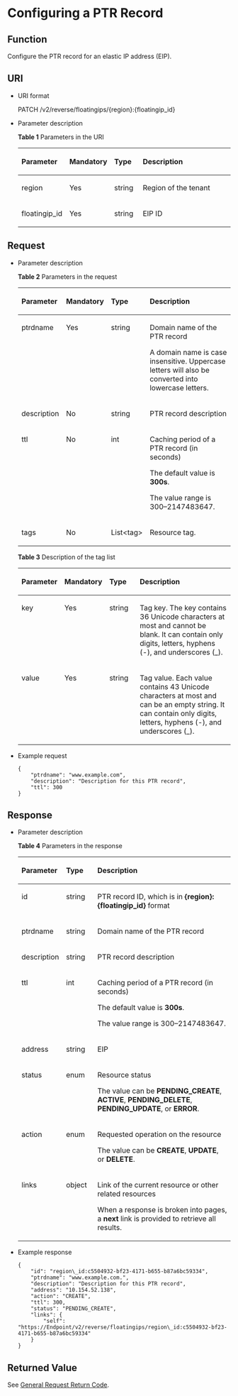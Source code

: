 # Configuring a PTR Record<a name="EN-US_TOPIC_0042318613"></a>

## Function<a name="section2763065016101"></a>

Configure the PTR record for an elastic IP address \(EIP\).

## URI<a name="section53701671161015"></a>

-   URI format

    PATCH /v2/reverse/floatingips/\{region\}:\{floatingip\_id\}

-   Parameter description

    **Table  1**  Parameters in the URI

    <a name="table6099729418149"></a><table><thead align="left"><tr id="row3442661918149"><th class="cellrowborder" valign="top" width="20.380000000000003%" id="mcps1.2.5.1.1"><p id="p3709279118149"><a name="p3709279118149"></a><a name="p3709279118149"></a><strong id="b162774213314533"><a name="b162774213314533"></a><a name="b162774213314533"></a>Parameter</strong></p>
    </th>
    <th class="cellrowborder" valign="top" width="19.439999999999998%" id="mcps1.2.5.1.2"><p id="p5172606218149"><a name="p5172606218149"></a><a name="p5172606218149"></a><strong id="b593421527191713"><a name="b593421527191713"></a><a name="b593421527191713"></a>Mandatory</strong></p>
    </th>
    <th class="cellrowborder" valign="top" width="13.59%" id="mcps1.2.5.1.3"><p id="p2906151418149"><a name="p2906151418149"></a><a name="p2906151418149"></a><strong id="b84235270619112"><a name="b84235270619112"></a><a name="b84235270619112"></a>Type</strong></p>
    </th>
    <th class="cellrowborder" valign="top" width="46.589999999999996%" id="mcps1.2.5.1.4"><p id="p517246718149"><a name="p517246718149"></a><a name="p517246718149"></a><strong id="b842352706112423"><a name="b842352706112423"></a><a name="b842352706112423"></a>Description</strong></p>
    </th>
    </tr>
    </thead>
    <tbody><tr id="row1631668818149"><td class="cellrowborder" valign="top" width="20.380000000000003%" headers="mcps1.2.5.1.1 "><p id="p4658337018149"><a name="p4658337018149"></a><a name="p4658337018149"></a>region</p>
    </td>
    <td class="cellrowborder" valign="top" width="19.439999999999998%" headers="mcps1.2.5.1.2 "><p id="p1515661618149"><a name="p1515661618149"></a><a name="p1515661618149"></a>Yes</p>
    </td>
    <td class="cellrowborder" valign="top" width="13.59%" headers="mcps1.2.5.1.3 "><p id="p1972638718149"><a name="p1972638718149"></a><a name="p1972638718149"></a>string</p>
    </td>
    <td class="cellrowborder" valign="top" width="46.589999999999996%" headers="mcps1.2.5.1.4 "><p id="p5433349018149"><a name="p5433349018149"></a><a name="p5433349018149"></a>Region of the tenant</p>
    </td>
    </tr>
    <tr id="row1923936518149"><td class="cellrowborder" valign="top" width="20.380000000000003%" headers="mcps1.2.5.1.1 "><p id="p1488470218149"><a name="p1488470218149"></a><a name="p1488470218149"></a>floatingip_id</p>
    </td>
    <td class="cellrowborder" valign="top" width="19.439999999999998%" headers="mcps1.2.5.1.2 "><p id="p6481017518149"><a name="p6481017518149"></a><a name="p6481017518149"></a>Yes</p>
    </td>
    <td class="cellrowborder" valign="top" width="13.59%" headers="mcps1.2.5.1.3 "><p id="p1513281718149"><a name="p1513281718149"></a><a name="p1513281718149"></a>string</p>
    </td>
    <td class="cellrowborder" valign="top" width="46.589999999999996%" headers="mcps1.2.5.1.4 "><p id="p1779865118149"><a name="p1779865118149"></a><a name="p1779865118149"></a>EIP ID</p>
    </td>
    </tr>
    </tbody>
    </table>


## Request<a name="section44958995161021"></a>

-   Parameter description

    **Table  2**  Parameters in the request

    <a name="table239794161830"></a><table><thead align="left"><tr id="row654560711830"><th class="cellrowborder" valign="top" width="19.251925192519252%" id="mcps1.2.5.1.1"><p id="p3415211830"><a name="p3415211830"></a><a name="p3415211830"></a><strong id="b162774213314533_1"><a name="b162774213314533_1"></a><a name="b162774213314533_1"></a>Parameter</strong></p>
    </th>
    <th class="cellrowborder" valign="top" width="18.23182318231823%" id="mcps1.2.5.1.2"><p id="p276632601830"><a name="p276632601830"></a><a name="p276632601830"></a><strong id="b53247500142936"><a name="b53247500142936"></a><a name="b53247500142936"></a>Mandatory</strong></p>
    </th>
    <th class="cellrowborder" valign="top" width="14.151415141514152%" id="mcps1.2.5.1.3"><p id="p261316001830"><a name="p261316001830"></a><a name="p261316001830"></a><strong id="b84235270619112_1"><a name="b84235270619112_1"></a><a name="b84235270619112_1"></a>Type</strong></p>
    </th>
    <th class="cellrowborder" valign="top" width="48.36483648364836%" id="mcps1.2.5.1.4"><p id="p362848191830"><a name="p362848191830"></a><a name="p362848191830"></a><strong id="b842352706112423_1"><a name="b842352706112423_1"></a><a name="b842352706112423_1"></a>Description</strong></p>
    </th>
    </tr>
    </thead>
    <tbody><tr id="row533892641830"><td class="cellrowborder" valign="top" width="19.251925192519252%" headers="mcps1.2.5.1.1 "><p id="p295631171830"><a name="p295631171830"></a><a name="p295631171830"></a>ptrdname</p>
    </td>
    <td class="cellrowborder" valign="top" width="18.23182318231823%" headers="mcps1.2.5.1.2 "><p id="p458022581830"><a name="p458022581830"></a><a name="p458022581830"></a>Yes</p>
    </td>
    <td class="cellrowborder" valign="top" width="14.151415141514152%" headers="mcps1.2.5.1.3 "><p id="p189954321830"><a name="p189954321830"></a><a name="p189954321830"></a>string</p>
    </td>
    <td class="cellrowborder" valign="top" width="48.36483648364836%" headers="mcps1.2.5.1.4 "><p id="p622350301830"><a name="p622350301830"></a><a name="p622350301830"></a>Domain name of the PTR record</p>
    <p id="p27471407151355"><a name="p27471407151355"></a><a name="p27471407151355"></a>A domain name is case insensitive. Uppercase letters will also be converted into lowercase letters.</p>
    </td>
    </tr>
    <tr id="row232443661830"><td class="cellrowborder" valign="top" width="19.251925192519252%" headers="mcps1.2.5.1.1 "><p id="p37455251830"><a name="p37455251830"></a><a name="p37455251830"></a>description</p>
    </td>
    <td class="cellrowborder" valign="top" width="18.23182318231823%" headers="mcps1.2.5.1.2 "><p id="p349520711830"><a name="p349520711830"></a><a name="p349520711830"></a>No</p>
    </td>
    <td class="cellrowborder" valign="top" width="14.151415141514152%" headers="mcps1.2.5.1.3 "><p id="p125455181830"><a name="p125455181830"></a><a name="p125455181830"></a>string</p>
    </td>
    <td class="cellrowborder" valign="top" width="48.36483648364836%" headers="mcps1.2.5.1.4 "><p id="p95540661830"><a name="p95540661830"></a><a name="p95540661830"></a>PTR record description</p>
    </td>
    </tr>
    <tr id="row356818821830"><td class="cellrowborder" valign="top" width="19.251925192519252%" headers="mcps1.2.5.1.1 "><p id="p45513431830"><a name="p45513431830"></a><a name="p45513431830"></a>ttl</p>
    </td>
    <td class="cellrowborder" valign="top" width="18.23182318231823%" headers="mcps1.2.5.1.2 "><p id="p331144881830"><a name="p331144881830"></a><a name="p331144881830"></a>No</p>
    </td>
    <td class="cellrowborder" valign="top" width="14.151415141514152%" headers="mcps1.2.5.1.3 "><p id="p650278701830"><a name="p650278701830"></a><a name="p650278701830"></a>int</p>
    </td>
    <td class="cellrowborder" valign="top" width="48.36483648364836%" headers="mcps1.2.5.1.4 "><p id="p2245129014581"><a name="p2245129014581"></a><a name="p2245129014581"></a>Caching period of a PTR record (in seconds)</p>
    <p id="p327660881830"><a name="p327660881830"></a><a name="p327660881830"></a>The default value is <strong id="b2896613691415"><a name="b2896613691415"></a><a name="b2896613691415"></a>300s</strong>.</p>
    <p id="p368074541830"><a name="p368074541830"></a><a name="p368074541830"></a>The value range is 300–2147483647.</p>
    </td>
    </tr>
    <tr id="row13969437195229"><td class="cellrowborder" valign="top" width="19.251925192519252%" headers="mcps1.2.5.1.1 "><p id="p42211177195229"><a name="p42211177195229"></a><a name="p42211177195229"></a>tags</p>
    </td>
    <td class="cellrowborder" valign="top" width="18.23182318231823%" headers="mcps1.2.5.1.2 "><p id="p63662158195229"><a name="p63662158195229"></a><a name="p63662158195229"></a>No</p>
    </td>
    <td class="cellrowborder" valign="top" width="14.151415141514152%" headers="mcps1.2.5.1.3 "><p id="p56361188195229"><a name="p56361188195229"></a><a name="p56361188195229"></a>List&lt;tag&gt;</p>
    </td>
    <td class="cellrowborder" valign="top" width="48.36483648364836%" headers="mcps1.2.5.1.4 "><p id="p1853522195229"><a name="p1853522195229"></a><a name="p1853522195229"></a>Resource tag. </p>
    </td>
    </tr>
    </tbody>
    </table>

    **Table  3**  Description of the tag list

    <a name="table9752964195025"></a><table><thead align="left"><tr id="en-us_topic_0057310891_row15361836112436"><th class="cellrowborder" valign="top" width="17.28%" id="mcps1.2.5.1.1"><p id="en-us_topic_0057310891_p58707511112436"><a name="en-us_topic_0057310891_p58707511112436"></a><a name="en-us_topic_0057310891_p58707511112436"></a><strong id="en-us_topic_0057310891_b162774213314533"><a name="en-us_topic_0057310891_b162774213314533"></a><a name="en-us_topic_0057310891_b162774213314533"></a>Parameter</strong></p>
    </th>
    <th class="cellrowborder" valign="top" width="19.15%" id="mcps1.2.5.1.2"><p id="en-us_topic_0057310891_p57687928112436"><a name="en-us_topic_0057310891_p57687928112436"></a><a name="en-us_topic_0057310891_p57687928112436"></a><strong id="en-us_topic_0057310891_b593421527191713"><a name="en-us_topic_0057310891_b593421527191713"></a><a name="en-us_topic_0057310891_b593421527191713"></a>Mandatory</strong></p>
    </th>
    <th class="cellrowborder" valign="top" width="14.77%" id="mcps1.2.5.1.3"><p id="en-us_topic_0057310891_p42210623112436"><a name="en-us_topic_0057310891_p42210623112436"></a><a name="en-us_topic_0057310891_p42210623112436"></a><strong id="en-us_topic_0057310891_b84235270619112"><a name="en-us_topic_0057310891_b84235270619112"></a><a name="en-us_topic_0057310891_b84235270619112"></a>Type</strong></p>
    </th>
    <th class="cellrowborder" valign="top" width="48.8%" id="mcps1.2.5.1.4"><p id="en-us_topic_0057310891_p63617265112436"><a name="en-us_topic_0057310891_p63617265112436"></a><a name="en-us_topic_0057310891_p63617265112436"></a><strong id="en-us_topic_0057310891_b842352706112423"><a name="en-us_topic_0057310891_b842352706112423"></a><a name="en-us_topic_0057310891_b842352706112423"></a>Description</strong></p>
    </th>
    </tr>
    </thead>
    <tbody><tr id="en-us_topic_0057310891_row35684479112436"><td class="cellrowborder" valign="top" width="17.28%" headers="mcps1.2.5.1.1 "><p id="en-us_topic_0057310891_p13313439112530"><a name="en-us_topic_0057310891_p13313439112530"></a><a name="en-us_topic_0057310891_p13313439112530"></a>key</p>
    </td>
    <td class="cellrowborder" valign="top" width="19.15%" headers="mcps1.2.5.1.2 "><p id="en-us_topic_0057310891_p50150432112436"><a name="en-us_topic_0057310891_p50150432112436"></a><a name="en-us_topic_0057310891_p50150432112436"></a>Yes</p>
    </td>
    <td class="cellrowborder" valign="top" width="14.77%" headers="mcps1.2.5.1.3 "><p id="en-us_topic_0057310891_p35653193112436"><a name="en-us_topic_0057310891_p35653193112436"></a><a name="en-us_topic_0057310891_p35653193112436"></a>string</p>
    </td>
    <td class="cellrowborder" valign="top" width="48.8%" headers="mcps1.2.5.1.4 "><p id="en-us_topic_0057310891_p48921437201850"><a name="en-us_topic_0057310891_p48921437201850"></a><a name="en-us_topic_0057310891_p48921437201850"></a>Tag key. The key contains 36 Unicode characters at most and cannot be blank. It can contain only digits, letters, hyphens (-), and underscores (_).</p>
    </td>
    </tr>
    <tr id="en-us_topic_0057310891_row20048002112436"><td class="cellrowborder" valign="top" width="17.28%" headers="mcps1.2.5.1.1 "><p id="en-us_topic_0057310891_p66095544112533"><a name="en-us_topic_0057310891_p66095544112533"></a><a name="en-us_topic_0057310891_p66095544112533"></a>value</p>
    </td>
    <td class="cellrowborder" valign="top" width="19.15%" headers="mcps1.2.5.1.2 "><p id="en-us_topic_0057310891_p1570770112436"><a name="en-us_topic_0057310891_p1570770112436"></a><a name="en-us_topic_0057310891_p1570770112436"></a>Yes</p>
    </td>
    <td class="cellrowborder" valign="top" width="14.77%" headers="mcps1.2.5.1.3 "><p id="en-us_topic_0057310891_p60123528112436"><a name="en-us_topic_0057310891_p60123528112436"></a><a name="en-us_topic_0057310891_p60123528112436"></a>string</p>
    </td>
    <td class="cellrowborder" valign="top" width="48.8%" headers="mcps1.2.5.1.4 "><p id="en-us_topic_0057310891_p61714725112922"><a name="en-us_topic_0057310891_p61714725112922"></a><a name="en-us_topic_0057310891_p61714725112922"></a>Tag value. Each value contains 43 Unicode characters at most and can be an empty string. It can contain only digits, letters, hyphens (-), and underscores (_).</p>
    </td>
    </tr>
    </tbody>
    </table>

-   Example request

    ```
    {
        "ptrdname": "www.example.com",
        "description": "Description for this PTR record",
        "ttl": 300
    }
    ```


## Response<a name="section40090803161031"></a>

-   Parameter description

    **Table  4**  Parameters in the response

    <a name="table6558745818456"></a><table><thead align="left"><tr id="row5725206118456"><th class="cellrowborder" valign="top" width="18.37%" id="mcps1.2.4.1.1"><p id="p690539418456"><a name="p690539418456"></a><a name="p690539418456"></a><strong id="b162774213314533_2"><a name="b162774213314533_2"></a><a name="b162774213314533_2"></a>Parameter</strong></p>
    </th>
    <th class="cellrowborder" valign="top" width="14.87%" id="mcps1.2.4.1.2"><p id="p2246606418456"><a name="p2246606418456"></a><a name="p2246606418456"></a><strong id="b84235270619112_2"><a name="b84235270619112_2"></a><a name="b84235270619112_2"></a>Type</strong></p>
    </th>
    <th class="cellrowborder" valign="top" width="66.75999999999999%" id="mcps1.2.4.1.3"><p id="p781187018456"><a name="p781187018456"></a><a name="p781187018456"></a><strong id="b842352706112423_2"><a name="b842352706112423_2"></a><a name="b842352706112423_2"></a>Description</strong></p>
    </th>
    </tr>
    </thead>
    <tbody><tr id="row2878170018456"><td class="cellrowborder" valign="top" width="18.37%" headers="mcps1.2.4.1.1 "><p id="p4961636318456"><a name="p4961636318456"></a><a name="p4961636318456"></a>id</p>
    </td>
    <td class="cellrowborder" valign="top" width="14.87%" headers="mcps1.2.4.1.2 "><p id="p5950245818456"><a name="p5950245818456"></a><a name="p5950245818456"></a>string</p>
    </td>
    <td class="cellrowborder" valign="top" width="66.75999999999999%" headers="mcps1.2.4.1.3 "><p id="p5496981818456"><a name="p5496981818456"></a><a name="p5496981818456"></a>PTR record ID, which is in <strong id="b842352706151833"><a name="b842352706151833"></a><a name="b842352706151833"></a>{region}:{floatingip_id}</strong> format</p>
    </td>
    </tr>
    <tr id="row3274940018456"><td class="cellrowborder" valign="top" width="18.37%" headers="mcps1.2.4.1.1 "><p id="p3545576918456"><a name="p3545576918456"></a><a name="p3545576918456"></a>ptrdname</p>
    </td>
    <td class="cellrowborder" valign="top" width="14.87%" headers="mcps1.2.4.1.2 "><p id="p5334507918456"><a name="p5334507918456"></a><a name="p5334507918456"></a>string</p>
    </td>
    <td class="cellrowborder" valign="top" width="66.75999999999999%" headers="mcps1.2.4.1.3 "><p id="p2598415318456"><a name="p2598415318456"></a><a name="p2598415318456"></a>Domain name of the PTR record</p>
    </td>
    </tr>
    <tr id="row3253079218456"><td class="cellrowborder" valign="top" width="18.37%" headers="mcps1.2.4.1.1 "><p id="p1774845918456"><a name="p1774845918456"></a><a name="p1774845918456"></a>description</p>
    </td>
    <td class="cellrowborder" valign="top" width="14.87%" headers="mcps1.2.4.1.2 "><p id="p2833911218456"><a name="p2833911218456"></a><a name="p2833911218456"></a>string</p>
    </td>
    <td class="cellrowborder" valign="top" width="66.75999999999999%" headers="mcps1.2.4.1.3 "><p id="p1376672518456"><a name="p1376672518456"></a><a name="p1376672518456"></a>PTR record description</p>
    </td>
    </tr>
    <tr id="row5679166318456"><td class="cellrowborder" valign="top" width="18.37%" headers="mcps1.2.4.1.1 "><p id="p3672198418456"><a name="p3672198418456"></a><a name="p3672198418456"></a>ttl</p>
    </td>
    <td class="cellrowborder" valign="top" width="14.87%" headers="mcps1.2.4.1.2 "><p id="p2169069318456"><a name="p2169069318456"></a><a name="p2169069318456"></a>int</p>
    </td>
    <td class="cellrowborder" valign="top" width="66.75999999999999%" headers="mcps1.2.4.1.3 "><p id="p65120323151724"><a name="p65120323151724"></a><a name="p65120323151724"></a>Caching period of a PTR record (in seconds)</p>
    <p id="p1211568618456"><a name="p1211568618456"></a><a name="p1211568618456"></a>The default value is <strong id="b766716615417"><a name="b766716615417"></a><a name="b766716615417"></a>300s</strong>.</p>
    <p id="p4184654118456"><a name="p4184654118456"></a><a name="p4184654118456"></a>The value range is 300–2147483647.</p>
    </td>
    </tr>
    <tr id="row3412662318456"><td class="cellrowborder" valign="top" width="18.37%" headers="mcps1.2.4.1.1 "><p id="p1279309418456"><a name="p1279309418456"></a><a name="p1279309418456"></a>address</p>
    </td>
    <td class="cellrowborder" valign="top" width="14.87%" headers="mcps1.2.4.1.2 "><p id="p2960772218456"><a name="p2960772218456"></a><a name="p2960772218456"></a>string</p>
    </td>
    <td class="cellrowborder" valign="top" width="66.75999999999999%" headers="mcps1.2.4.1.3 "><p id="p4941528218456"><a name="p4941528218456"></a><a name="p4941528218456"></a>EIP</p>
    </td>
    </tr>
    <tr id="row4208435918456"><td class="cellrowborder" valign="top" width="18.37%" headers="mcps1.2.4.1.1 "><p id="p5338995318456"><a name="p5338995318456"></a><a name="p5338995318456"></a>status</p>
    </td>
    <td class="cellrowborder" valign="top" width="14.87%" headers="mcps1.2.4.1.2 "><p id="p2961896418456"><a name="p2961896418456"></a><a name="p2961896418456"></a>enum</p>
    </td>
    <td class="cellrowborder" valign="top" width="66.75999999999999%" headers="mcps1.2.4.1.3 "><p id="p5032586318456"><a name="p5032586318456"></a><a name="p5032586318456"></a>Resource status</p>
    <p id="p55721846144628"><a name="p55721846144628"></a><a name="p55721846144628"></a>The value can be <strong id="b84235270695628"><a name="b84235270695628"></a><a name="b84235270695628"></a>PENDING_CREATE</strong>, <strong id="b84235270695635"><a name="b84235270695635"></a><a name="b84235270695635"></a>ACTIVE</strong>, <strong id="b84235270695643"><a name="b84235270695643"></a><a name="b84235270695643"></a>PENDING_DELETE</strong>, <strong id="b842352706141041"><a name="b842352706141041"></a><a name="b842352706141041"></a>PENDING_UPDATE</strong>, or <strong id="b84235270695650"><a name="b84235270695650"></a><a name="b84235270695650"></a>ERROR</strong>.</p>
    </td>
    </tr>
    <tr id="row4986307418456"><td class="cellrowborder" valign="top" width="18.37%" headers="mcps1.2.4.1.1 "><p id="p1237719818456"><a name="p1237719818456"></a><a name="p1237719818456"></a>action</p>
    </td>
    <td class="cellrowborder" valign="top" width="14.87%" headers="mcps1.2.4.1.2 "><p id="p6302897818456"><a name="p6302897818456"></a><a name="p6302897818456"></a>enum</p>
    </td>
    <td class="cellrowborder" valign="top" width="66.75999999999999%" headers="mcps1.2.4.1.3 "><p id="p507362318456"><a name="p507362318456"></a><a name="p507362318456"></a>Requested operation on the resource</p>
    <p id="p9217462145017"><a name="p9217462145017"></a><a name="p9217462145017"></a>The value can be <strong id="b842352706141356"><a name="b842352706141356"></a><a name="b842352706141356"></a>CREATE</strong>, <strong id="b84235270614144"><a name="b84235270614144"></a><a name="b84235270614144"></a>UPDATE</strong>, or <strong id="b84235270614146"><a name="b84235270614146"></a><a name="b84235270614146"></a>DELETE</strong>.</p>
    </td>
    </tr>
    <tr id="row831034118456"><td class="cellrowborder" valign="top" width="18.37%" headers="mcps1.2.4.1.1 "><p id="p204899518456"><a name="p204899518456"></a><a name="p204899518456"></a>links</p>
    </td>
    <td class="cellrowborder" valign="top" width="14.87%" headers="mcps1.2.4.1.2 "><p id="p3175087318456"><a name="p3175087318456"></a><a name="p3175087318456"></a>object</p>
    </td>
    <td class="cellrowborder" valign="top" width="66.75999999999999%" headers="mcps1.2.4.1.3 "><p id="p2168392018456"><a name="p2168392018456"></a><a name="p2168392018456"></a>Link of the current resource or other related resources</p>
    <p id="p6093755518456"><a name="p6093755518456"></a><a name="p6093755518456"></a>When a response is broken into pages, a <strong id="b84235270695245"><a name="b84235270695245"></a><a name="b84235270695245"></a>next</strong> link is provided to retrieve all results.</p>
    </td>
    </tr>
    </tbody>
    </table>

-   Example response

    ```
    {
        "id": "region\_id:c5504932-bf23-4171-b655-b87a6bc59334",
        "ptrdname": "www.example.com.",
        "description": "Description for this PTR record",
        "address": "10.154.52.138",
        "action": "CREATE",
        "ttl": 300,
        "status": "PENDING_CREATE",
        "links": {
            "self": "https://Endpoint/v2/reverse/floatingips/region\_id:c5504932-bf23-4171-b655-b87a6bc59334"
        }
    }
    ```


## **Returned Value**<a name="section42637797161043"></a>

See  [General Request Return Code](general-request-return-code.md).

